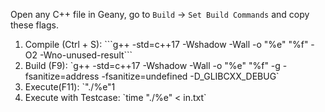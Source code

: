 Open any C++ file in Geany, go to `Build` -> `Set Build Commands` and copy these flags.
<ol>
<li>Compile (Ctrl + S): ```g++ -std=c++17 -Wshadow -Wall -o "%e" "%f" -O2 -Wno-unused-result``` </li>
<li>Build (F9): `g++ -std=c++17 -Wshadow -Wall -o "%e" "%f" -g -fsanitize=address -fsanitize=undefined -D_GLIBCXX_DEBUG`</li>
<li>Execute(F11): `"./%e"1</li>
<li>Execute with Testcase: `time "./%e" < in.txt`</li>
</ol>
